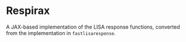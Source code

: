 # Respirax

A JAX-based implementation of the LISA response functions, converted from the 
implementation in `fastlisaresponse`.
